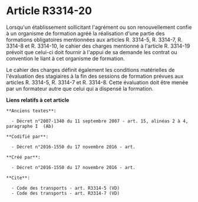# Article R3314-20

Lorsqu'un établissement sollicitant l'agrément ou son renouvellement confie à un organisme de formation agréé la réalisation
d'une partie des formations obligatoires mentionnées aux articles R. 3314-5, R. 3314-7, R. 3314-8 et R. 3314-10, le cahier
des charges mentionné à l'article R. 3314-19 prévoit que celui-ci doit fournir à l'appui de sa demande les contrat ou
convention le liant à cet organisme de formation. 

Le cahier des charges définit également les conditions matérielles de l'évaluation des stagiaires à la fin des sessions de
formation prévues aux articles R. 3314-5, R. 3314-7 et R. 3314-8. Cette évaluation doit être menée par un formateur autre que
celui qui a dispensé la formation.

**Liens relatifs à cet article**

	**Anciens textes**:

	  - Décret n°2007-1340 du 11 septembre 2007 - art. 15, alinéas 2 à 4, paragraphe I  (Ab)

	**Codifié par**:

	  - Décret n°2016-1550 du 17 novembre 2016 - art.

	**Créé par**:

	  - Décret n°2016-1550 du 17 novembre 2016 - art.

	**Cite**:

	  - Code des transports - art. R3314-5 (VD)
	  - Code des transports - art. R3314-7 (VD)

